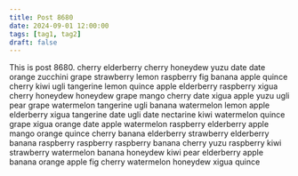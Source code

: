 ```yaml
---
title: Post 8680
date: 2024-09-01 12:00:00
tags: [tag1, tag2]
draft: false
---
```

This is post 8680.
cherry
elderberry
cherry
honeydew
yuzu
date
date
orange
zucchini
grape
strawberry
lemon
raspberry
fig
banana
apple
quince
cherry
kiwi
ugli
tangerine
lemon
quince
apple
elderberry
raspberry
xigua
cherry
honeydew
honeydew
grape
mango
cherry
date
xigua
apple
yuzu
ugli
pear
grape
watermelon
tangerine
ugli
banana
watermelon
lemon
apple
elderberry
xigua
tangerine
date
ugli
date
nectarine
kiwi
watermelon
quince
grape
xigua
orange
date
apple
watermelon
raspberry
elderberry
apple
mango
orange
quince
cherry
banana
elderberry
strawberry
elderberry
banana
raspberry
raspberry
raspberry
banana
cherry
yuzu
raspberry
kiwi
strawberry
watermelon
banana
honeydew
kiwi
pear
elderberry
apple
banana
orange
apple
fig
cherry
watermelon
honeydew
xigua
quince
